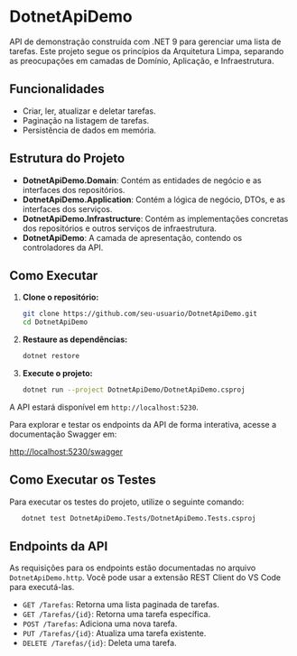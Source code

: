 # DotnetApiDemo

API de demonstração construída com .NET 9 para gerenciar uma lista de tarefas. Este projeto segue os princípios da Arquitetura Limpa, separando as preocupações em camadas de Domínio, Aplicação, e Infraestrutura.

## Funcionalidades

- Criar, ler, atualizar e deletar tarefas.
- Paginação na listagem de tarefas.
- Persistência de dados em memória.

## Estrutura do Projeto

- **DotnetApiDemo.Domain**: Contém as entidades de negócio e as interfaces dos repositórios.
- **DotnetApiDemo.Application**: Contém a lógica de negócio, DTOs, e as interfaces dos serviços.
- **DotnetApiDemo.Infrastructure**: Contém as implementações concretas dos repositórios e outros serviços de infraestrutura.
- **DotnetApiDemo**: A camada de apresentação, contendo os controladores da API.

## Como Executar

1. **Clone o repositório:**
   ```bash
   git clone https://github.com/seu-usuario/DotnetApiDemo.git
   cd DotnetApiDemo
   ```

2. **Restaure as dependências:**
   ```bash
   dotnet restore
   ```

3. **Execute o projeto:**
   ```bash
   dotnet run --project DotnetApiDemo/DotnetApiDemo.csproj
   ```

A API estará disponível em `http://localhost:5230`.

Para explorar e testar os endpoints da API de forma interativa, acesse a documentação Swagger em:

[http://localhost:5230/swagger](http://localhost:5230/swagger)

## Como Executar os Testes

Para executar os testes do projeto, utilize o seguinte comando:

```bash
   dotnet test DotnetApiDemo.Tests/DotnetApiDemo.Tests.csproj
   ```

## Endpoints da API

As requisições para os endpoints estão documentadas no arquivo `DotnetApiDemo.http`. Você pode usar a extensão REST Client do VS Code para executá-las.

- `GET /Tarefas`: Retorna uma lista paginada de tarefas.
- `GET /Tarefas/{id}`: Retorna uma tarefa específica.
- `POST /Tarefas`: Adiciona uma nova tarefa.
- `PUT /Tarefas/{id}`: Atualiza uma tarefa existente.
- `DELETE /Tarefas/{id}`: Deleta uma tarefa.
